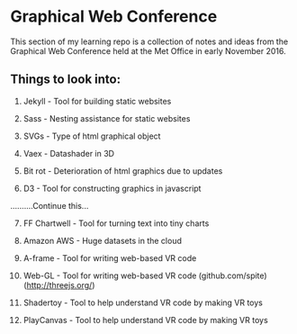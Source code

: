 Graphical Web Conference
========================

This section of my learning repo is a collection of notes and ideas from the Graphical Web Conference held at the Met Office in early November 2016.

Things to look into:
--------------------

1. Jekyll - Tool for building static websites

2. Sass - Nesting assistance for static websites

3. SVGs - Type of html graphical object

4. Vaex - Datashader in 3D

5. Bit rot - Deterioration of html graphics due to updates

6. D3 - Tool for constructing graphics in javascript

..........Continue this...

7. FF Chartwell - Tool for turning text into tiny charts

8. Amazon AWS - Huge datasets in the cloud

9. A-frame - Tool for writing web-based VR code

10. Web-GL - Tool for writing web-based VR code (github.com/spite)(http://threejs.org/)

11. Shadertoy - Tool to help understand VR code by making VR toys

12. PlayCanvas - Tool to help understand VR code by making VR toys

